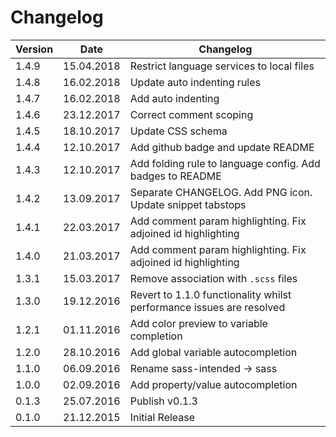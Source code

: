 # Changelog

| Version | Date | Changelog |
| ------- | -------- | ------ |
| 1.4.9 | 15.04.2018 | Restrict language services to local files |
| 1.4.8 | 16.02.2018 | Update auto indenting rules |
| 1.4.7 | 16.02.2018 | Add auto indenting |
| 1.4.6 | 23.12.2017 | Correct comment scoping |
| 1.4.5 | 18.10.2017 | Update CSS schema |
| 1.4.4 | 12.10.2017 | Add github badge and update README |
| 1.4.3 | 12.10.2017 | Add folding rule to language config. Add badges to README |
| 1.4.2 | 13.09.2017 | Separate CHANGELOG. Add PNG icon. Update snippet tabstops |
| 1.4.1 | 22.03.2017 | Add comment param highlighting. Fix adjoined id highlighting |
| 1.4.0 | 21.03.2017 | Add comment param highlighting. Fix adjoined id highlighting |
| 1.3.1 | 15.03.2017 | Remove association with `.scss` files |
| 1.3.0 | 19.12.2016 | Revert to 1.1.0 functionality whilst performance issues are resolved |
| 1.2.1 | 01.11.2016 | Add color preview to variable completion |
| 1.2.0 | 28.10.2016 | Add global variable autocompletion |
| 1.1.0 | 06.09.2016 | Rename sass-intended -> sass |
| 1.0.0 | 02.09.2016 | Add property/value autocompletion |
| 0.1.3 | 25.07.2016 | Publish v0.1.3 |
| 0.1.0 | 21.12.2015 | Initial Release |

